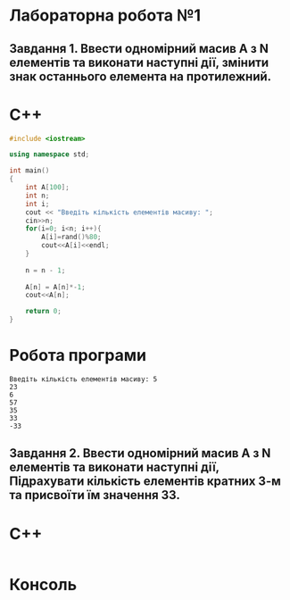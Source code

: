 # Лабораторна робота №1
## Завдання 1. Ввести одномірний масив А з N елементів та виконати наступні дії, змінити знак останнього елемента на протилежний.
# C++
```c++
#include <iostream>

using namespace std;

int main()
{
    int A[100];
    int n;
    int i;
    cout << "Введіть кількість елементів масиву: ";
    cin>>n;
    for(i=0; i<n; i++){
        A[i]=rand()%80;
        cout<<A[i]<<endl;
    }
    
    n = n - 1;
    
    A[n] = A[n]*-1;
    cout<<A[n];

    return 0;
}
```
# Робота програми
```console
Введіть кількість елементів масиву: 5
23
6
57
35
33
-33
```
## Завдання 2. Ввести одномірний масив А з N елементів та виконати наступні дії, Підрахувати кількість елементів кратних 3-м та присвоїти їм значення 33.
# C++
```c++

```
# Консоль
```console

```
